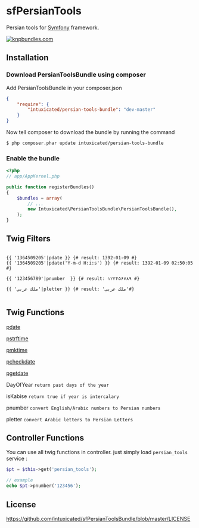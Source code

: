 sfPersianTools
=============

Persian tools for [Symfony](http://symfony.com/ "Symfony") framework.

[![knpbundles.com](http://knpbundles.com/intuxicated/sfPersianToolsBundle/badge?1)](http://knpbundles.com/intuxicated/sfPersianToolsBundle)

Installation
-------------

### Download PersianToolsBundle using composer ###

Add PersianToolsBundle in your composer.json

```json
{
    "require": {
        "intuxicated/persian-tools-bundle": "dev-master"
    }
}
```

Now tell composer to download the bundle by running the command

```bash
$ php composer.phar update intuxicated/persian-tools-bundle
```

### Enable the bundle ###

```php
<?php
// app/AppKernel.php

public function registerBundles()
{
    $bundles = array(
        // ...
        new Intuxicated\PersianToolsBundle\PersianToolsBundle(),
    );
}
```

Twig Filters
-------------

```jinja

{{ '1364509205'|pdate }} {# result: 1392-01-09 #}
{{ '1364509205'|pdate('Y-m-d H:i:s') }} {# result: 1392-01-09 02:50:05 #}

{{ '123456789'|pnumber  }} {# result: ۱۲۳۴۵۶۷۸۹ #}

{{ 'ملك عربي'|pletter }} {# result: 'ملک عربی'#}


```

Twig Functions
-------------

[pdate](http://www.php.net/manual/en/function.date.php)

[pstrftime](http://www.php.net/manual/en/function.strftime.php)

[pmktime](http://www.php.net/manual/en/function.mktime.php)

[pcheckdate](http://www.php.net/manual/en/function.checkdate.php)

[pgetdate](http://www.php.net/manual/en/function.getdate.php)

DayOfYear `return past days of the year`

isKabise `return true if year is intercalary`

pnumber `convert English/Arabic numbers to Persian numbers`

pletter `convert Arabic letters to Persian Letters`

Controller Functions
-------------
You can use all twig functions in controller. just simply load `persian_tools` service :

```php
$pt = $this->get('persian_tools');

// example
echo $pt->pnumber('123456');
```


License
-------------
https://github.com/intuxicated/sfPersianToolsBundle/blob/master/LICENSE

